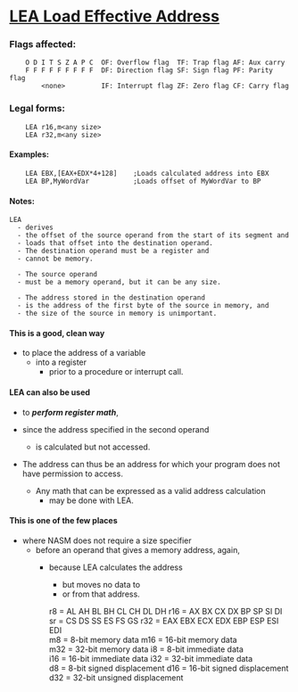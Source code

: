 # [LEA Load Effective Address](http://www.c-jump.com/CIS77/reference/ISA/index.html)

### Flags affected:
        O D I T S Z A P C  OF: Overflow flag  TF: Trap flag AF: Aux carry  
        F F F F F F F F F  DF: Direction flag SF: Sign flag PF: Parity flag  
            <none>         IF: Interrupt flag ZF: Zero flag CF: Carry flag  
### Legal forms:
        LEA r16,m<any size>  
        LEA r32,m<any size>  
        
#### Examples:
        LEA EBX,[EAX+EDX*4+128]    ;Loads calculated address into EBX  
        LEA BP,MyWordVar           ;Loads offset of MyWordVar to BP  
#### Notes:
    LEA 
      - derives 
      - the offset of the source operand from the start of its segment and 
      - loads that offset into the destination operand. 
      - The destination operand must be a register and 
      - cannot be memory. 
  
      - The source operand 
      - must be a memory operand, but it can be any size. 
    
      - The address stored in the destination operand 
      - is the address of the first byte of the source in memory, and 
      - the size of the source in memory is unimportant.

#### This is a good, clean way 
  - to place the address of a variable 
    - into a register 
      - prior to a procedure or interrupt call.

#### LEA can also be used 
  - to ***perform register math***, 
  - since the address specified in the second operand 
    - is calculated but not accessed. 
    
  - The address can thus be an address for which your program does not have permission to access. 
    - Any math that can be expressed as a valid address calculation 
      - may be done with LEA.

#### This is one of the few places 
  - where NASM does not require a size specifier 
    - before an operand that gives a memory address, again, 
      - because LEA calculates the address 
        - but moves no data to 
        - or from that address.

        r8 = AL AH BL BH CL CH DL DH        r16 = AX BX CX DX BP SP SI DI  
        sr = CS DS SS ES FS GS              r32 = EAX EBX ECX EDX EBP ESP ESI EDI  
        m8 = 8-bit memory data              m16 = 16-bit memory data  
        m32 = 32-bit memory data            i8 = 8-bit immediate data  
        i16 = 16-bit immediate data         i32 = 32-bit immediate data  
        d8 = 8-bit signed displacement      d16 = 16-bit signed displacement  
        d32 = 32-bit unsigned displacement  
